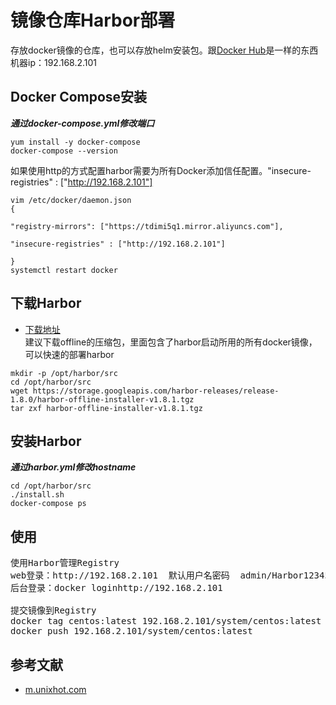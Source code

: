 # 镜像仓库Harbor部署
存放docker镜像的仓库，也可以存放helm安装包。跟[Docker Hub](https://hub.docker.com)是一样的东西<br>
机器ip：192.168.2.101

## Docker Compose安装
***通过docker-compose.yml修改端口***<br>
```
yum install -y docker-compose
docker-compose --version
```
如果使用http的方式配置harbor需要为所有Docker添加信任配置。"insecure-registries" : ["http://192.168.2.101"]
```
vim /etc/docker/daemon.json
{

"registry-mirrors": ["https://tdimi5q1.mirror.aliyuncs.com"],

"insecure-registries" : ["http://192.168.2.101"]

}
systemctl restart docker
```

## 下载Harbor 
- [下载地址](https://github.com/vmware/harbor/releases)<br>
建议下载offline的压缩包，里面包含了harbor启动所用的所有docker镜像，可以快速的部署harbor<br>
```
mkdir -p /opt/harbor/src
cd /opt/harbor/src
wget https://storage.googleapis.com/harbor-releases/release-1.8.0/harbor-offline-installer-v1.8.1.tgz
tar zxf harbor-offline-installer-v1.8.1.tgz
```

## 安装Harbor
***通过harbor.yml修改hostname***<br>
```
cd /opt/harbor/src
./install.sh
docker-compose ps
```

## 使用
<pre>
使用Harbor管理Registry 
web登录：http://192.168.2.101  默认用户名密码  admin/Harbor12345
后台登录：docker loginhttp://192.168.2.101

提交镜像到Registry
docker tag centos:latest 192.168.2.101/system/centos:latest
docker push 192.168.2.101/system/centos:latest
</pre>

## 参考文献
- [m.unixhot.com](http://m.unixhot.com/docker/registry.html)
